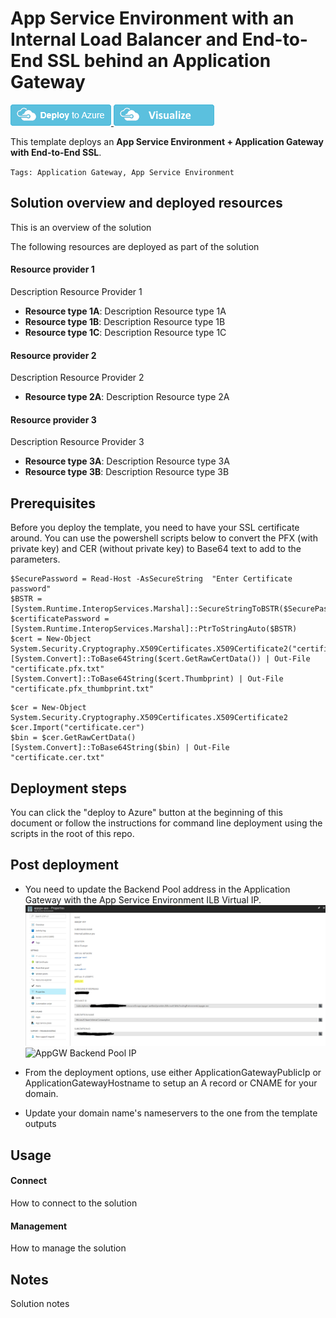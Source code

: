 # App Service Environment with an Internal Load Balancer and End-to-End SSL behind an Application Gateway

<a href="https://portal.azure.com/#create/Microsoft.Template/uri/https%3A%2F%2Fraw.githubusercontent.com%2Fsabbour%2Fappgw-aseilbssl%2Fmaster%2Fazuredeploy.json" target="_blank">
<img src="https://raw.githubusercontent.com/Azure/azure-quickstart-templates/master/1-CONTRIBUTION-GUIDE/images/deploytoazure.png"/>
</a>
<a href="http://armviz.io/#/?load=https%3A%2F%2Fraw.githubusercontent.com%2Fsabbour%2Fappgw-aseilbssl%2Fmaster%2Fazuredeploy.json" target="_blank">
<img src="https://raw.githubusercontent.com/Azure/azure-quickstart-templates/master/1-CONTRIBUTION-GUIDE/images/visualizebutton.png"/>
</a>

This template deploys an **App Service Environment + Application Gateway with End-to-End SSL**.

`Tags: Application Gateway, App Service Environment`

## Solution overview and deployed resources

This is an overview of the solution

The following resources are deployed as part of the solution


#### Resource provider 1

Description Resource Provider 1

+ **Resource type 1A**: Description Resource type 1A
+ **Resource type 1B**: Description Resource type 1B
+ **Resource type 1C**: Description Resource type 1C

#### Resource provider 2

Description Resource Provider 2

+ **Resource type 2A**: Description Resource type 2A

#### Resource provider 3

Description Resource Provider 3

+ **Resource type 3A**: Description Resource type 3A
+ **Resource type 3B**: Description Resource type 3B

## Prerequisites

Before you deploy the template, you need to have your SSL certificate around.
You can use the powershell scripts below to convert the PFX (with private key) and CER (without private key) to Base64 text to add to the parameters.

```
$SecurePassword = Read-Host -AsSecureString  "Enter Certificate password"
$BSTR = [System.Runtime.InteropServices.Marshal]::SecureStringToBSTR($SecurePassword)
$certificatePassword = [System.Runtime.InteropServices.Marshal]::PtrToStringAuto($BSTR)
$cert = New-Object System.Security.Cryptography.X509Certificates.X509Certificate2("certificate.pfx",$certificatePassword)
[System.Convert]::ToBase64String($cert.GetRawCertData()) | Out-File "certificate.pfx.txt"
[System.Convert]::ToBase64String($cert.Thumbprint) | Out-File "certificate.pfx_thumbprint.txt"
```
```
$cer = New-Object System.Security.Cryptography.X509Certificates.X509Certificate2
$cer.Import("certificate.cer")
$bin = $cer.GetRawCertData()
[System.Convert]::ToBase64String($bin) | Out-File "certificate.cer.txt"
```

## Deployment steps

You can click the "deploy to Azure" button at the beginning of this document or follow the instructions for command line deployment using the scripts in the root of this repo.

## Post deployment

* You need to update the Backend Pool address in the Application Gateway with the App Service Environment ILB Virtual IP.
![ASE ILB VIP](images/ase-virtualip.png)
![AppGW Backend Pool IP](images/appgw-bakendpool.png)

* From the deployment options, use either ApplicationGatewayPublicIp or ApplicationGatewayHostname to setup an A record or CNAME for your domain. 
* Update your domain name's nameservers to the one from the template outputs

## Usage

#### Connect

How to connect to the solution

#### Management

How to manage the solution

## Notes

Solution notes